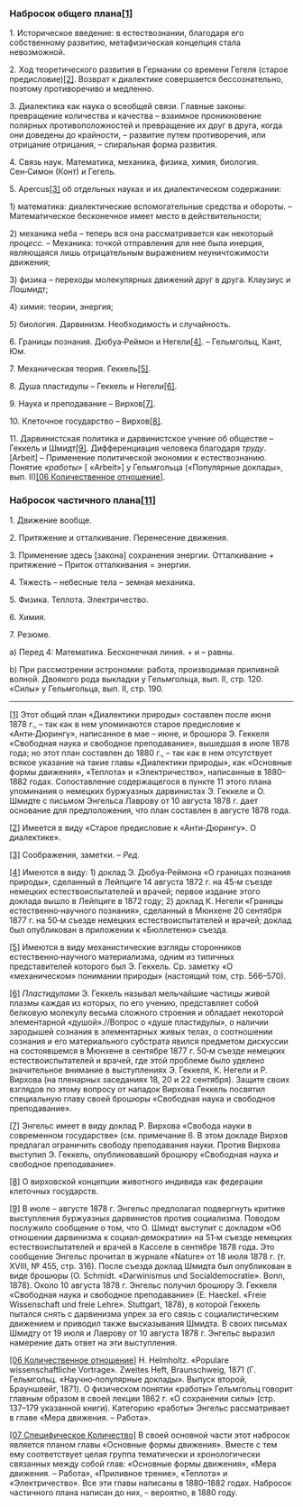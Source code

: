 ### Набросок общего плана[**[1]**](#_ftn1)

1. Историческое введение: в естествознании, благодаря его собственному развитию, метафизическая концепция стала невозможной.

2. Ход теоретического развития в Германии со времени Гегеля (старое предисловие)[[2]](#_ftn2). Возврат к диалектике совершается бессознательно, поэтому противоречиво и медленно.

3. Диалектика как наука о всеобщей связи. Главные законы: превращение количества и качества – взаимное проникновение полярных противоположностей и превращение их друг в друга, когда они доведены до крайности, – развитие путем противоречия, или отрицание отрицания, – спиральная форма развития.

4. Связь наук. Математика, механика, физика, химия, биология. Сен‑Симон (Конт) и Гегель.

5. Apercus[[3]](#_ftn3) об отдельных науках и их диалектическом содержании:

1) математика: диалектические вспомогательные средства и обороты. – Математическое бесконечное имеет место в действительности;

2) механика неба – теперь вся она рассматривается как некоторый _процесс._ – Механика: точкой отправления для нее была инерция, являющаяся лишь отрицательным выражением неуничтожимости движения;

3) физика – переходы молекулярных движений друг в друга. Клаузиус и Лошмидт;

4) химия: теории, энергия;

5) биология. Дарвинизм. Необходимость и случайность.

6. Границы познания. Дюбуа‑Реймон и Негели[[4]](#_ftn4). – Гельмгольц, Кант, Юм.

7. Механическая теория. Геккель[[5]](#_ftn5).

8. Душа пластидулы – Геккель и Негели[[6]](#_ftn6).

9. Наука и преподавание – Вирхов[[7]](#_ftn7).

10. Клеточное государство – Вирхов[[8]](#_ftn8).

11. Дарвинистская политика и дарвинистское учение об обществе – Геккель и Шмидт[[9]](#_ftn9). Дифференциация человека благодаря _труду_. [Arbeit] – Применение политической экономии к естествознанию. Понятие _«работы»_ [ «Arbeit»] у Гельмгольца («Популярные доклады», вып. II)[[06 Количественное отношение]](#_ftn10).

### Набросок частичного плана[**[11]**](#_ftn11)

1. Движение вообще.

2. Притяжение и отталкивание. Перенесение движения.

3. Применение здесь [закона] сохранения энергии. Отталкивание + притяжение – Приток отталкивания = энергии.

4. Тяжесть – небесные тела – земная механика.

5. Физика. Теплота. Электричество.

6. Химия.

7. Резюме.

a) Перед 4: Математика. Бесконечная линия. + и – равны.

b) При рассмотрении астрономии: работа, производимая приливной волной. Двоякого рода выкладки у Гельмгольца, вып. II, стр. 120. «Силы» у Гельмгольца, вып. II, стр. 190.

  

---

[[1]](#_ftnref1) Этот общий план «Диалектики природы» составлен после июня 1878 г., – так как в нем упоминаются старое предисловие к «Анти‑Дюрингу», написанное в мае – июне, и брошюра Э. Геккеля «Свободная наука и свободное преподавание», вышедшая в июле 1878 года; но этот план составлен до 1880 г., – так как в нем отсутствует всякое указание на такие главы «Диалектики природы», как «Основные формы движения», «Теплота» и «Электричество», написанные в 1880–1882 годах. Сопоставление содержащегося в пункте 11 этого плана упоминания о немецких буржуазных дарвинистах Э. Геккеле и О. Шмидте с письмом Энгельса Лаврову от 10 августа 1878 г. дает основание для предположения, что план составлен в августе 1878 года.

[[2]](#_ftnref2) Имеется в виду «Старое предисловие к «Анти‑Дюрингу». О диалектике».

[[3]](#_ftnref3) Соображения, заметки. – _Ред._

[[4]](#_ftnref4) Имеются в виду: 1) доклад Э. Дюбуа‑Реймона «О границах познания природы», сделанный в Лейпциге 14 августа 1872 г. на 45‑м съезде немецких естествоиспытателей и врачей; первое издание этого доклада вышло в Лейпциге в 1872 году; 2) доклад К. Негели «Границы естественно‑научного познания», сделанный в Мюнхене 20 сентября 1877 г. на 50‑м съезде немецких естествоиспытателей и врачей; доклад был опубликован в приложении к «Бюллетеню» съезда.

[[5]](#_ftnref5) Имеются в виду механистические взгляды сторонников естественно‑научного материализма, одним из типичных представителей которого был Э. Геккель. Ср. заметку «О «механическом» понимании природы» (настоящий том, стр. 566–570).

[[6]](#_ftnref6) _Пластидулами_ Э. Геккель называл мельчайшие частицы живой плазмы каждая из которых, по его учению, представляет собой белковую молекулу весьма сложного строения и обладает некоторой элементарной «душой».//Вопрос о «душе пластидулы», о наличии зародышей сознания в элементарных живых телах, о соотношении сознания и его материального субстрата явился предметом дискуссии на состоявшемся в Мюнхене в сентябре 1877 г. 50‑м съезде немецких естествоиспытателей и врачей, где этой проблеме было уделено значительное внимание в выступлениях Э. Геккеля, К. Негели и Р. Вирхова (на пленарных заседаниях 18, 20 и 22 сентября). Защите своих взглядов по этому вопросу от нападок Вирхова Геккель посвятил специальную главу своей брошюры «Свободная наука и свободное преподавание».

[[7]](#_ftnref7) Энгельс имеет в виду доклад Р. Вирхова «Свобода науки в современном государстве» (см. примечание 6. В этом докладе Вирхов предлагал ограничить свободу преподавания науки. Против Вирхова выступил Э. Геккель, опубликовавший брошюру «Свободная наука и свободное преподавание».

[[8]](#_ftnref8) О вирховской концепции животного индивида как федерации клеточных государств.

[[9]](#_ftnref9) В июле – августе 1878 г. Энгельс предполагал подвергнуть критике выступления буржуазных дарвинистов против социализма. Поводом послужило сообщение о том, что О. Шмидт выступит с докладом «Об отношении дарвинизма к социал‑демократии» на 51‑м съезде немецких естествоиспытателей и врачей в Касселе в сентябре 1878 года. Это сообщение Энгельс прочитал в журнале «Nature» от 18 июля 1878 г. (т. XVIII, № 455, стр. 316). После съезда доклад Шмидта был опубликован в виде брошюры (О. Schmidt. «Darwinismus und Socialdemocratie». Bonn, 1878). Около 10 августа 1878 г. Энгельс получил брошюру Э. Геккеля «Свободная наука и свободное преподавание» (Е. Haeckel. «Freie Wissenschaft und freie Lehre». Stuttgart, 1878), в которой Геккель пытался снять с дарвинизма упрек за его связь с социалистическим движением и приводил также высказывания Шмидта. В своих письмах Шмидту от 19 июля и Лаврову от 10 августа 1878 г. Энгельс выразил намерение дать ответ на эти выступления.

[[06 Количественное отношение]](#_ftnref10) H. Helmholtz. «Populare wissenschaftliche Vortrage». Zweites Heft, Braunschweig, 1871 (Г. Гельмгольц. «Научно‑популярные доклады». Выпуск второй, Брауншвейг, 1871). О физическом понятии «работы» Гельмгольц говорит главным образом в своей лекции 1862 г. «О сохранении силы» (стр. 137–179 указанной книги). Категорию «работы» Энгельс рассматривает в главе «Мера движения. – Работа».

[[07 Специфическое Количество]](#_ftnref11) В своей основной части этот набросок является планом главы «Основные формы движения». Вместе с тем ему соответствует целая группа тематически и хронологически связанных между собой глав: «Основные формы движения», «Мера движения. – Работа», «Приливное трение», «Теплота» и «Электричество». Все эти главы написаны в 1880–1882 годах. Набросок частичного плана написан до них, – вероятно, в 1880 году.